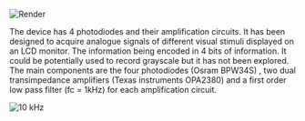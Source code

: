 ![Render](https://github.com/FrancisCrickInstitute/Multichannel_photodiode/assets/54901317/9be2dc9f-8ec0-483a-980b-c1557e6f4458)

The device has 4 photodiodes and their amplification circuits. It has been designed to acquire analogue signals of different visual stimuli displayed on an LCD monitor. The information being encoded in 4 bits of information.
It could be potentially used to record grayscale but it has not been explored. The main components are the four photodiodes (Osram BPW34S) , two dual transimpedance amplifiers (Texas instruments OPA2380) and a first order low pass filter (fc = 1kHz) for each amplification circuit.

![10 kHz](https://github.com/FrancisCrickInstitute/Multichannel_photodiode/assets/54901317/2bb66c6d-fde5-4408-99de-ff2bc4529c38)
